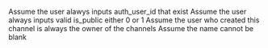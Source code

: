 Assume the user alawys inputs auth_user_id that exist
Assume the user always inputs valid is_public either 0 or 1
Assume the user who created this channel is always the owner of the channels
Assume the name cannot be blank